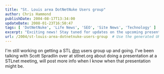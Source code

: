 ```yaml
---
title: "St. Louis area DotNetNuke Users group"
author: Chris Hammond
publishDate: 2004-08-17T13:34:00
updateDate: 2008-01-23T16:50:47
tags: [ 'DotNetNuke', 'Life News', 'SEO', 'Site News', 'Technology' ]
excerpt: "Exciting news! Stay tuned for updates on the upcoming presentation at STLnet meeting by the STL DNN Users Group, in collaboration with Scott Spradlin."
url: /2004/st-louis-area-dotnetnuke-users-group  # Use the generated URL with year
---
```

I'm still working on getting a STL <a title="DotNetNuke.com" href="https://www.dotnetnuke.com" target="_blank">dnn</a> users group up and going. I've been talking with Scott Spradlin over at stlnet.org about doing a presentation at a STLnet meeting, will post more info when I know when that presentation might be.


